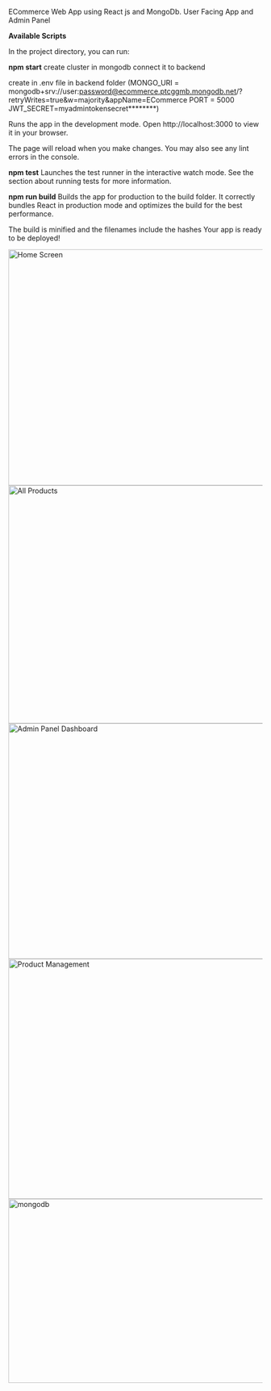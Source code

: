 ECommerce Web App using React js and MongoDb. User Facing App and Admin Panel 

**Available Scripts**

In the project directory, you can run:

**npm start**
create cluster in mongodb
connect it to backend

create in .env file in backend folder 
(MONGO_URI = mongodb+srv://user:password@ecommerce.ptcggmb.mongodb.net/?retryWrites=true&w=majority&appName=ECommerce
PORT = 5000
JWT_SECRET=myadmintokensecret********)

Runs the app in the development mode.
Open http://localhost:3000 to view it in your browser.

The page will reload when you make changes.
You may also see any lint errors in the console.

**npm test**
Launches the test runner in the interactive watch mode.
See the section about running tests for more information.

**npm run build**
Builds the app for production to the build folder.
It correctly bundles React in production mode and optimizes the build for the best performance.

The build is minified and the filenames include the hashes
Your app is ready to be deployed!

<img width="931" height="468" alt="Home Screen" src="https://github.com/user-attachments/assets/d5244825-545f-4264-b716-12a4d17fa714" />
<img width="930" height="472" alt="All Products " src="https://github.com/user-attachments/assets/4c7e13b7-1746-411f-873e-50e05a0843e6" />
<img width="934" height="467" alt="Admin Panel Dashboard" src="https://github.com/user-attachments/assets/95a1e415-9300-4742-a693-634b27def2f4" />
<img width="929" height="476" alt="Product Management" src="https://github.com/user-attachments/assets/d16c8d25-1225-4498-bd93-20ef50167aae" />
<img width="949" height="365" alt="mongodb" src="https://github.com/user-attachments/assets/da9a407a-ad35-47af-994e-21c08eecce8f" />

